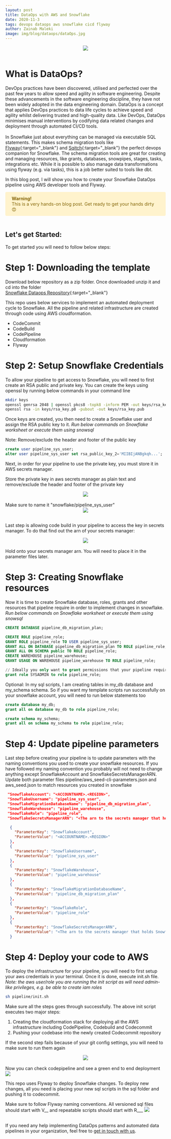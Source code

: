 ```yaml
---
layout: post
title: DataOps with AWS and Snowflake
date: 2020-11-3
tags: devops dataops aws snowflake cicd flyway
author: Zainab Maleki
image: img/blog/dataops/dataOps.jpg
---
```


<center><img src="/img/blog/dataops/dataOps.jpg" /></center><br/>

# What is DataOps?

DevOps practices have been discovered, utilised and perfected over the past few years to allow speed and agility in software engineering. Despite these advancements in the software engineering discipline, they have not been widely adopted in the data engineering domain. DataOps is a concept that applies DevOps practices to data life cycles to achieve speed and agility whilst delivering trusted and high-quality data. Like DevOps, DataOps minimises manual interventions by codifying data related changes and deployment through automated CI/CD tools.<br/><br/>
In Snowflake just about everything can be managed via executable SQL statements. This makes schema migration tools like [Flyway](https://flywaydb.org/documentation/database/snowflake){:target="_blank"} and [Sqitch](https://sqitch.org/docs/manual/sqitchtutorial-snowflake/){:target="_blank"} the perfect devops companion for Snowflake. The schema migration tools are great for creating and managing resources, like grants, databases, snowpipes, stages, tasks, integrations etc. While it is possible to also manage data transformations using flyway (e.g. via tasks), this is a job better suited to tools like dbt.<br/>

In this blog post, I will show you how to create your Snowflake DataOps pipeline using AWS developer tools and Flyway.

<div style="background-color: #fff3cd ; border-color: #ffeeba; color: #856404; border-radius: .25rem; padding: .75rem 1.25rem;"><strong>Warning!</strong><br/>This is a very hands-on blog post. Get ready to get your hands dirty &#128525;</div> <br/>

## Let's get Started:

To get started you will need to follow below steps:

# Step 1: Downloading the template
Download below repository as a zip folder. Once downloaded unzip it and cd into the folder<br/>
[Snowflake Dataops Repository](https://github.com/MechanicalRock/snowflake-dataops){:target="_blank"}

This repo uses below services to implement an automated deployment cycle to Snowflake. All the pipeline and related infrastructure are created through code using AWS cloudformation.

* CodeCommit
* CodeBuild
* CodePipeline
* Cloudformation
* Flyway

# Step 2: Setup Snowflake Credentials

To allow your pipeline to get access to Snowflake, you will need to first create an RSA public and private key. You can create the keys using openssl by running below commands in your command line
```sh
mkdir keys
openssl genrsa 2048 | openssl pkcs8 -topk8 -inform PEM -out keys/rsa_key.p8 -nocrypt
openssl rsa -in keys/rsa_key.p8 -pubout -out keys/rsa_key.pub
```
Once keys are created, you then need to create a Snowflake user and assign the RSA public key to it. <i>Run below commands on Snowflake worksheet or execute them using snowsql</i>

Note: Remove/exclude the header and footer of the public key
```sql
create user pipeline_sys_user;
alter user pipeline_sys_user set rsa_public_key_2='MIIBIjANBgkqh...';
```

Next, in order for your pipeline to use the private key, you must store it in AWS secrets manager. 

Store the private key in aws secrets manager as plain text and remove/exclude the header and footer of the private key
<center><img src="/img/blog/dataops/secretsmanager-1.png" /></center><br/>
Make sure to name it "snowflake/pipeline_sys_user"
<center><img src="/img/blog/dataops/secretsmanager-2.png" /></center><br/>

Last step is allowing code build in your pipeline to access the key in secrets manager.
To do that find out the arn of your secrets manager:
<center><img src="/img/blog/dataops/secretsmanager-3.png" /></center><br/>
Hold onto your secrets manager arn. You will need to place it in the parameter files later.

# Step 3: Creating Snowflake resources
Now it is time to create Snowflake database, roles, grants and other resources that pipeline require in order to implement changes in snowflake.
<i>Run below commands on Snowflake worksheet or execute them using snowsql</i>

```sql
CREATE DATABASE pipeline_db_migration_plan;

CREATE ROLE pipeline_role;
GRANT ROLE pipeline_role TO USER pipeline_sys_user;
GRANT ALL ON DATABASE pipeline_db_migration_plan TO ROLE pipeline_role;
GRANT ALL ON SCHEMA public TO ROLE pipeline_role;
CREATE WAREHOUSE pipeline_warehouse;
GRANT USAGE ON WAREHOUSE pipeline_warehouse TO ROLE pipeline_role;

// Ideally you only want to grant permissions that your pipeline requires. Granting SYSADMIN is not encouraged
grant role SYSADMIN to role pipeline_role;

```

Optional:
In my sql scripts, I am creating tables in my_db database and my_schema schema. So if you want my template scripts run successfully on your snowflake account, you will need to run below statements too 
```sql
create database my_db;
grant all on database my_db to role pipeline_role;

create schema my_schema;
grant all on schema my_schema to role pipeline_role;
```

# Step 4: Update pipeline parameters 
Last step before creating your pipeline is to update parameters with the naming conventions you used to create your snowflake resources. If you have followed my naming convention you probably will not need to change anything except SnowflakeAccount and SnowflakeSecretsManagerARN.
Update both parameter files pipeline/aws_seed-cli-parameters.json and aws_seed.json to match resources you created in snowflake

```json
 "SnowflakeAccount": "<ACCOUNTNAME>.<REGION>",
 "SnowflakeUsername": "pipeline_sys_user",
 "SnowflakeMigrationDatabaseName": "pipeline_db_migration_plan",
 "SnowflakeWarehouse": "pipeline_warehouse",
 "SnowflakeRole": "pipeline_role",
 "SnowflakeSecretsManagerARN": "<The arn to the secrets manager that holds Snowflake private key>"
```

```json
  {
    "ParameterKey": "SnowflakeAccount",
    "ParameterValue": "<ACCOUNTNAME>.<REGION>"
  },
  {
    "ParameterKey": "SnowflakeUsername",
    "ParameterValue": "pipeline_sys_user"
  },
  {
    "ParameterKey": "SnowflakeWarehouse",
    "ParameterValue": "pipeline_warehouse"
  },
  {
    "ParameterKey": "SnowflakeMigrationDatabaseName",
    "ParameterValue": "pipeline_db_migration_plan"
  },
  {
    "ParameterKey": "SnowflakeRole",
    "ParameterValue": "pipeline_role"
  },
  {
    "ParameterKey": "SnowflakeSecretsManagerARN",
    "ParameterValue": "<The arn to the secrets manager that holds Snowflake private key>"
  }
```

# Step 4: Deploy your code to AWS
To deploy the infrastructure for your pipeline, you will need to first setup your aws credentials in your terminal. Once it is done, execute init.sh file.<br/>
<i>Note: the aws user/role you are running the init script as will need admin-like privileges, e.g. be able to create iam roles</i>

```sh
sh pipeline/init.sh
```
Make sure all the steps goes through successfully. The above init script executes two major steps:
1. Creating the cloudformation stack for deploying all the AWS infrastructure including CodePipeline, Codebuild and Codecommit
2. Pushing your codebase into the newly created Codecommit repository

If the second step fails because of your git config settings, you will need to make sure to run them again
<center><img src="/img/blog/dataops/init.png" /></center><br/>
Now you can check codepipeline and see a green end to end deployment
<left><img src="/img/blog/dataops/codepipeline.png" /></left><br/>

This repo uses Flyway to deploy Snowflake changes. To deploy new changes, all you need is placing your new sql scripts in the sql folder and pushing it to codecommit.

Make sure to follow Flyway naming conventions. All versioned sql files should start with V__ and repeatable scripts should start with R___
<img src="/img/blog/dataops/flyway.png" /><br/><br/>


If you need any help implementing DataOps patterns and automated data pipelines in your organization, feel free to [get in touch with us](https://mechanicalrock.io/lets-get-started).
